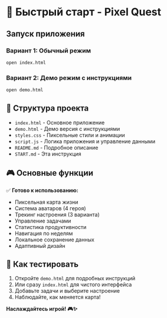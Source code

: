 # 🚀 Быстрый старт - Pixel Quest

## Запуск приложения

### Вариант 1: Обычный режим
```bash
open index.html
```

### Вариант 2: Демо режим с инструкциями
```bash
open demo.html
```

## 📁 Структура проекта

- `index.html` - Основное приложение
- `demo.html` - Демо версия с инструкциями
- `styles.css` - Пиксельные стили и анимации
- `script.js` - Логика приложения и управление данными
- `README.md` - Подробное описание
- `START.md` - Эта инструкция

## 🎮 Основные функции

✅ **Готово к использованию:**
- Пиксельная карта жизни
- Система аватаров (4 героя)
- Трекинг настроения (3 варианта)
- Управление задачами
- Статистика продуктивности
- Навигация по неделям
- Локальное сохранение данных
- Адаптивный дизайн

## 🎯 Как тестировать

1. Откройте `demo.html` для подробных инструкций
2. Или сразу `index.html` для чистого интерфейса
3. Добавьте задачи и выберите настроение
4. Наблюдайте, как меняется карта!

**Наслаждайтесь игрой! 🎮✨**
